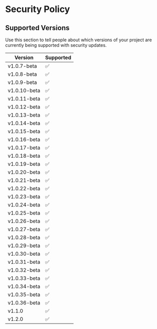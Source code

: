 # Security Policy

## Supported Versions

Use this section to tell people about which versions of your project are
currently being supported with security updates.

| Version | Supported          |
| ------- | ------------------ |
| v1.0.7-beta   | :white_check_mark: |
| v1.0.8-beta   | :white_check_mark: |
| v1.0.9-beta   | :white_check_mark: |
| v1.0.10-beta   | :white_check_mark: |
| v1.0.11-beta   | :white_check_mark: |
| v1.0.12-beta   | :white_check_mark: |
| v1.0.13-beta   | :white_check_mark: |
| v1.0.14-beta   | :white_check_mark: |
| v1.0.15-beta   | :white_check_mark: |
| v1.0.16-beta   | :white_check_mark: |
| v1.0.17-beta   | :white_check_mark: |
| v1.0.18-beta   | :white_check_mark: |
| v1.0.19-beta   | :white_check_mark: |
| v1.0.20-beta   | :white_check_mark: |
| v1.0.21-beta   | :white_check_mark: |
| v1.0.22-beta   | :white_check_mark: |
| v1.0.23-beta   | :white_check_mark: |
| v1.0.24-beta   | :white_check_mark: |
| v1.0.25-beta   | :white_check_mark: |
| v1.0.26-beta   | :white_check_mark: |
| v1.0.27-beta   | :white_check_mark: |
| v1.0.28-beta   | :white_check_mark: |
| v1.0.29-beta   | :white_check_mark: |
| v1.0.30-beta   | :white_check_mark: |
| v1.0.31-beta   | :white_check_mark: |
| v1.0.32-beta   | :white_check_mark: |
| v1.0.33-beta   | :white_check_mark: |
| v1.0.34-beta   | :white_check_mark: |
| v1.0.35-beta   | :white_check_mark: |
| v1.0.36-beta   | :white_check_mark: |
| v1.1.0 | :white_check_mark: |
| v1.2.0 | :white_check_mark: |





